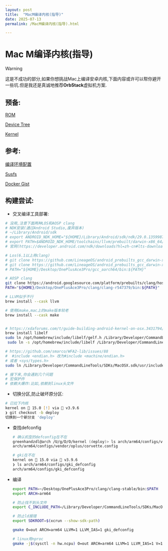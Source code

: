 ```yaml
---
layout: post
title:  "MacM编译内核(指导)"
date: 2025-07-13
permalink: /MacM编译内核(指导).html

---
```


# Mac M编译内核(指导)

> [!WARNING]
>
> 这是不成功的部分,如果你想挑战Mac上编译安卓内核,下面内容或许可以帮你避开一些坑.但是我还是真诚地推荐**OrbStack**虚拟机方案.

## 预备:

[ROM](https://crdroid.net/corvette/11)

[Device Tree](https://github.com/crdroidandroid/android_device_oneplus_corvette)

[Kernel](https://github.com/crdroidandroid/android_kernel_oneplus_sm8650)

## 参考:

[编译环境配置](https://wu1015.github.io/2025/02/15/mix2s-kernelsu-build/)

[Susfs](https://github.com/SukiSU-Ultra/SukiSU-Ultra)

[Docker Gist](https://gist.github.com/FreddieOliveira/efe850df7ff3951cb62d74bd770dce27)

## 构建尝试:

* 交叉编译工具部署:

```zsh
# 没用,注意下面两种LOS和AOSP clang
# NDK安装(通过Android Studio,废弃版本)
# ~/Library/Android/sdk
# export ANDROID_NDK_HOME="${HOME}/Library/Android/sdk/ndk/29.0.13599879" 
# export PATH=$ANDROID_NDK_HOME/toolchains/llvm/prebuilt/darwin-x86_64/bin:$PATH
# 官网(https://developer.android.com/ndk/downloads?hl=zh-cn#lts-downloads)

# Los(6.1以上用clang)
# git clone https://github.com/LineageOS/android_prebuilts_gcc_darwin-x86_aarch64_aarch64-linux-android-4.9.git --depth=1 gcc_aarch64
# git clone https://github.com/LineageOS/android_prebuilts_gcc_darwin-x86_arm_arm-linux-androideabi-4.9.git --depth=1 gcc_arm
# PATH="${HOME}/Desktop/OnePlusAce3Pro/gcc_aarch64/bin:${PATH}"

# AOSP clang
git clone https://android.googlesource.com/platform/prebuilts/clang/host/darwin-x86 --depth=1 clang  
PATH="${HOME}/Desktop/OnePlusAce3Pro/clang/clang-r547379/bin:${PATH}"

# LLVM似乎不行
brew install --cask llvm

# 使用Gmake,mac上的make版本较老
brew install --cask make


# https://xdaforums.com/t/guide-building-android-kernel-on-osx.3431794/
brew install libelf
sudo ln /opt/homebrew/include/libelf/gelf.h /Library/Developer/CommandLineTools/SDKs/MacOSX.sdk/usr/include/elf.h
 sudo ln -s /opt/homebrew/include/libelf /Library/Developer/CommandLineTools/SDKs/MacOSX.sdk/usr/include/libelf

# https://github.com/smarco/WFA2-lib/issues/88
#  #include <endian.h> 改为#include <machine/endian.h>
# 或者 <sys/types.h>
sudo ln /Library/Developer/CommandLineTools/SDKs/MacOSX.sdk/usr/include/machine/endian.h /Library/Developer/CommandLineTools/SDKs/MacOSX.sdk/usr/include/endian.h

# 接下来,你会遇到几个问题
# 宏保护炸
# 依赖大爆炸:比如,依赖到linux头文件
```



* 切换分区,防止破坏原分区:

```zsh
# 已拉下内核
kernel on  15.0 [!] via 🐍 v3.9.6
❯ git checkout -b deploy
切换到一个新分支 'deploy'

```



* 查找defconfig

  ```zsh
  # 确认机型的defconfig在不在
  greenhandzdl@arch /U/g/D/O/kernel (deploy)> ls arch/arm64/configs/vendor/oplus/corvette.config
  arch/arm64/configs/vendor/oplus/corvette.config
  
  # gki在不在
  kernel on  15.0 via 🐍 v3.9.6
  ❯ ls arch/arm64/configs/gki_defconfig
  arch/arm64/configs/gki_defconfig
  ```

  

* 编译

  ```zsh
  export PATH=~/Desktop/OnePlusAce3Pro/clang/clang-stable/bin:$PATH
  export ARCH=arm64
  
  # 防止找不到头文件
  export C_INCLUDE_PATH=/Library/Developer/CommandLineTools/SDKs/MacOSX.sdk/usr/include
  
  # 防止ld报错
  export SDKROOT=$(xcrun --show-sdk-path)
  
  gmake O=out ARCH=arm64 LLVM=1 LLVM_IAS=1 gki_defconfig
  
  # linux用nproc
  gmake -j$(sysctl -n hw.ncpu) O=out ARCH=arm64 LLVM=1 LLVM_IAS=1 V=1
  
  ```
  
  
  
  
